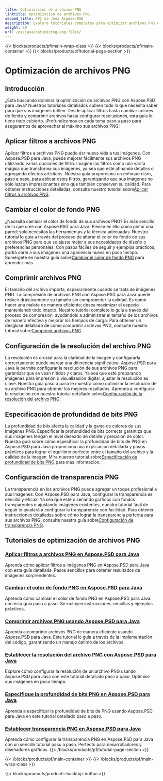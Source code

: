 ```yaml
---
title: Optimización de archivos PNG
linktitle: Optimización de archivos PNG
second_title: API de Java Aspose.PSD
description: Explore tutoriales completos para optimizar archivos PNG usando Aspose.PSD para Java, que cubren filtros, cambios de color de fondo, compresión, resolución, profundidad de bits y transparencia.
weight: 20
url: /es/java/optimizing-png-files/
---
```


{{< blocks/products/pf/main-wrap-class >}}
{{< blocks/products/pf/main-container >}}
{{< blocks/products/pf/tutorial-page-section >}}

# Optimización de archivos PNG

## Introducción

¿Está buscando dominar la optimización de archivos PNG con Aspose.PSD para Java? Nuestros tutoriales detallados cubren todo lo que necesita saber para que sus imágenes brillen. Desde aplicar filtros hasta cambiar colores de fondo y comprimir archivos hasta configurar resoluciones, esta guía lo tiene todo cubierto. ¡Profundicemos en cada tema paso a paso para asegurarnos de aprovechar al máximo sus archivos PNG!

## Aplicar filtros a archivos PNG

Aplicar filtros a archivos PNG puede dar nueva vida a tus imágenes. Con Aspose.PSD para Java, puede mejorar fácilmente sus archivos PNG utilizando varias opciones de filtro. Imagine los filtros como una varita mágica que transforma sus imágenes, ya sea que esté afinando detalles o agregando efectos artísticos. Nuestra guía proporciona un enfoque claro, paso a paso, para aplicar estos filtros, garantizando que sus imágenes no sólo luzcan impresionantes sino que también conserven su calidad. Para obtener instrucciones detalladas, consulte nuestro tutorial sobre[Aplicar filtros a archivos PNG](./apply-filters-png-files/).

## Cambiar el color de fondo PNG

¿Necesita cambiar el color de fondo de sus archivos PNG? Es más sencillo de lo que cree con Aspose.PSD para Java. Piense en ello como pintar una pared; sólo necesitas las herramientas y la técnica adecuadas. Nuestro tutorial lo guía a través del proceso de alterar el color de fondo de sus archivos PNG para que se ajuste mejor a sus necesidades de diseño o preferencias personales. Con pasos fáciles de seguir y ejemplos prácticos, podrá darle a sus imágenes una apariencia nueva en poco tiempo. Sumérgete en nuestra guía sobre[Cambiar el color de fondo PNG](./change-png-background-color/) para aprender más.

## Comprimir archivos PNG

El tamaño del archivo importa, especialmente cuando se trata de imágenes PNG. La compresión de archivos PNG con Aspose.PSD para Java puede reducir drásticamente su tamaño sin comprometer la calidad. Es como hacer una maleta de manera eficiente; desea maximizar el espacio manteniendo todo intacto. Nuestro tutorial completo lo guía a través del proceso de compresión, ayudándolo a administrar el tamaño de los archivos de manera efectiva y mejorar los tiempos de carga. Para obtener un desglose detallado de cómo comprimir archivos PNG, consulte nuestro tutorial sobre[Comprimir archivos PNG](./compress-png-files/).

## Configuración de la resolución del archivo PNG

 La resolución es crucial para la claridad de la imagen y configurarla correctamente puede marcar una diferencia significativa. Aspose.PSD para Java le permite configurar la resolución de sus archivos PNG para garantizar que se vean nítidos y claros. Ya sea que esté preparando imágenes para impresión o visualización digital, ajustar la resolución es clave. Nuestra guía paso a paso le muestra cómo optimizar la resolución de su archivo PNG para obtener los mejores resultados. Aprenda a configurar la resolución con nuestro tutorial detallado sobre[Configuración de la resolución del archivo PNG](./set-png-file-resolution/).

## Especificación de profundidad de bits PNG

 La profundidad de bits afecta la calidad y la gama de colores de sus imágenes PNG. Especificar la profundidad de bits correcta garantiza que sus imágenes tengan el nivel deseado de detalle y precisión de color. Nuestra guía sobre cómo especificar la profundidad de bits de PNG en Aspose.PSD para Java proporciona una explicación detallada y pasos prácticos para lograr el equilibrio perfecto entre el tamaño del archivo y la calidad de la imagen. Mira nuestro tutorial sobre[Especificación de profundidad de bits PNG](./specify-png-bit-depth/) para más información.

## Configuración de transparencia PNG

 La transparencia en los archivos PNG puede agregar un toque profesional a sus imágenes. Con Aspose.PSD para Java, configurar la transparencia es sencillo y eficaz. Ya sea que esté diseñando gráficos con fondos transparentes o ajustando imágenes existentes, nuestro tutorial fácil de seguir lo ayudará a configurar la transparencia con facilidad. Para obtener instrucciones detalladas sobre cómo lograr la transparencia perfecta para sus archivos PNG, consulte nuestra guía sobre[Configuración de transparencia PNG](./set-png-transparency/).

## Tutoriales de optimización de archivos PNG
### [Aplicar filtros a archivos PNG en Aspose.PSD para Java](./apply-filters-png-files/)
Aprenda cómo aplicar filtros a imágenes PNG en Aspose.PSD para Java con esta guía detallada. Pasos sencillos para obtener resultados de imágenes sorprendentes.
### [Cambiar el color de fondo PNG en Aspose.PSD para Java](./change-png-background-color/)
Aprenda cómo cambiar el color de fondo PNG en Aspose.PSD para Java con esta guía paso a paso. Se incluyen instrucciones sencillas y ejemplos prácticos.
### [Comprimir archivos PNG usando Aspose.PSD para Java](./compress-png-files/)
Aprenda a comprimir archivos PNG de manera eficiente usando Aspose.PSD para Java. Este tutorial lo guía a través de la implementación del código, garantizando un manejo óptimo de los archivos.
### [Establecer la resolución del archivo PNG con Aspose.PSD para Java](./set-png-file-resolution/)
Explore cómo configurar la resolución de un archivo PNG usando Aspose.PSD para Java con este tutorial detallado paso a paso. Optimice sus imágenes en poco tiempo.
### [Especifique la profundidad de bits PNG en Aspose.PSD para Java](./specify-png-bit-depth/)
Aprenda a especificar la profundidad de bits de PNG usando Aspose.PSD para Java en este tutorial detallado paso a paso.
### [Establecer transparencia PNG en Aspose.PSD para Java](./set-png-transparency/)
Aprenda cómo configurar la transparencia PNG en Aspose.PSD para Java con un sencillo tutorial paso a paso. Perfecto para desarrolladores y diseñadores gráficos.
{{< /blocks/products/pf/tutorial-page-section >}}

{{< /blocks/products/pf/main-container >}}
{{< /blocks/products/pf/main-wrap-class >}}

{{< blocks/products/products-backtop-button >}}
